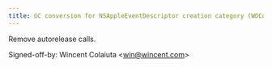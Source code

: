 ```yaml
---
title: GC conversion for NSAppleEventDescriptor creation category (WOCommon, d980fd5)
---
```


Remove autorelease calls.

Signed-off-by: Wincent Colaiuta &lt;win@wincent.com&gt;
